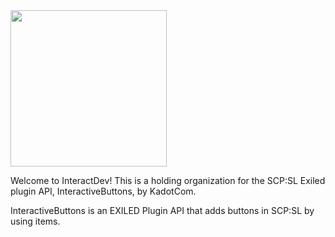 <img src='https://github.com/InteractDev/.github/assets/76606192/636999fc-2ebb-4913-8169-404fe18addb9' width='250'>

Welcome to InteractDev! This is a holding organization for the SCP:SL Exiled plugin API, InteractiveButtons, by KadotCom.

InteractiveButtons is an EXILED Plugin API that adds buttons in SCP:SL by using items.
